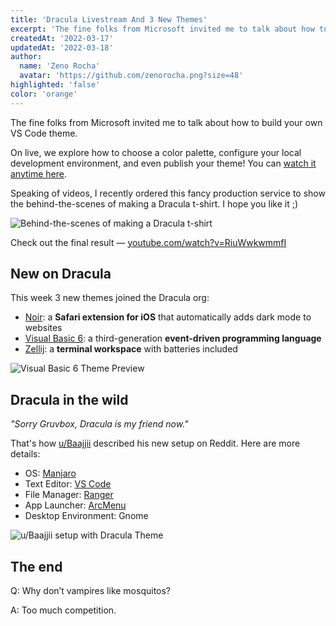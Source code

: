 ```yaml
---
title: 'Dracula Livestream And 3 New Themes'
excerpt: 'The fine folks from Microsoft invited me to talk about how to build your own VS Code theme.'
createdAt: '2022-03-17'
updatedAt: '2022-03-18'
author:
  name: 'Zeno Rocha'
  avatar: 'https://github.com/zenorocha.png?size=48'
highlighted: 'false'
color: 'orange'
---
```


The fine folks from Microsoft invited me to talk about how to build your own VS Code theme.

On live, we explore how to choose a color palette, configure your local development environment, and even publish your theme! You can [watch it anytime here](https://youtu.be/FeApSxfazVg).

Speaking of videos, I recently ordered this fancy production service to show the behind-the-scenes of making a Dracula t-shirt. I hope you like it ;)

![Behind-the-scenes of making a Dracula t-shirt](/static/img/blog/dracula-livestream-and-3-new-themes-a.png)

Check out the final result — [youtube.com/watch?v=RiuWwkwmmfI](https://youtu.be/RiuWwkwmmfI)

## New on Dracula

This week 3 new themes joined the Dracula org:

- [Noir](/noir): a **Safari extension for iOS** that automatically adds dark mode to websites
- [Visual Basic 6](/visual-basic): a third-generation **event-driven programming language**
- [Zellij](/zellij): a **terminal workspace** with batteries included

![Visual Basic 6 Theme Preview](/static/img/blog/dracula-livestream-and-3-new-themes-b.png)

## Dracula in the wild

_"Sorry Gruvbox, Dracula is my friend now."_

That's how [u/Baajjii](https://www.reddit.com/r/unixporn/comments/tayx1k/gnome_sorry_gruvbox_dracula_is_my_friend_now/) described his new setup on Reddit. Here are more details:

- OS: [Manjaro](https://manjaro.org/)
- Text Editor: [VS Code](/visual-studio-code)
- File Manager: [Ranger](/ranger)
- App Launcher: [ArcMenu](https://gist.github.com/thijsvos/6d91ecd4c7c8794940b448b8989197ae)
- Desktop Environment: Gnome

![u/Baajjii setup with Dracula Theme](/static/img/blog/dracula-livestream-and-3-new-themes-c.png)

## The end

Q: Why don’t vampires like mosquitos?

A: Too much competition.
